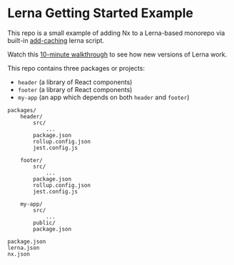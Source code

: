 # Lerna Getting Started Example

This repo is a small example of adding Nx to a Lerna-based monorepo via built-in [add-caching](https://lerna.js.org/docs/lerna-and-nx#set-up-1) lerna script.

Watch this [10-minute walkthrough](https://youtu.be/1oxFYphTS4Y) to see how new versions of Lerna work.

This repo contains three packages or projects:

- `header` (a library of React components)
- `footer` (a library of React components)
- `my-app` (an app which depends on both `header` and `footer`)

```
packages/
    header/
        src/
            ...
        package.json
        rollup.config.json
        jest.config.js

    footer/
        src/
            ...
        package.json
        rollup.config.json
        jest.config.js

    my-app/
        src/
            ...
        public/
        package.json

package.json
lerna.json
nx.json
```
